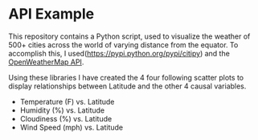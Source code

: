 # API Example

This repository contains a Python script, used to visualize the weather of 500+ cities across the world of varying distance from the equator. To accomplish this, I used(https://pypi.python.org/pypi/citipy) and the [OpenWeatherMap API](https://openweathermap.org/api).

Using these libraries I have created the 4 four following scatter plots to display relationships between Latitude and the other 4 causal variables.

* Temperature (F) vs. Latitude
* Humidity (%) vs. Latitude
* Cloudiness (%) vs. Latitude
* Wind Speed (mph) vs. Latitude
